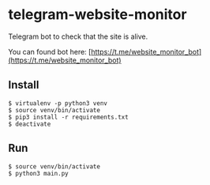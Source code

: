 # telegram-website-monitor

Telegram bot to check that the site is alive.

You can found bot here: [https://t.me/website_monitor_bot](https://t.me/website_monitor_bot)

## Install

    $ virtualenv -p python3 venv
    $ source venv/bin/activate
    $ pip3 install -r requirements.txt
    $ deactivate

## Run

    $ source venv/bin/activate
    $ python3 main.py
    